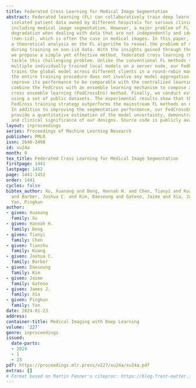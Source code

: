```yaml
---
title: Federated Cross Learning for Medical Image Segmentation
abstract: Federated learning (FL) can collaboratively train deep learning models using
  isolated patient data owned by different hospitals for various clinical applications,
  including medical image segmentation. However, a major problem of FL is its performance
  degradation when dealing with data that are not independently and identically distributed
  (non-iid), which is often the case in medical images. In this paper, we first conduct
  a theoretical analysis on the FL algorithm to reveal the problem of model aggregation
  during training on non-iid data. With the insights gained through the analysis,
  we propose a simple yet effective method, federated cross learning (FedCross), to
  tackle this challenging problem. Unlike the conventional FL methods that combine
  multiple individually trained local models on a server node, our FedCross sequentially
  trains the global model across different clients in a round-robin manner, and thus
  the entire training procedure does not involve any model aggregation steps. To further
  improve its performance to be comparable with the centralized learning method, we
  combine the FedCross with an ensemble learning mechanism to compose a federated
  cross ensemble learning (FedCrossEns) method. Finally, we conduct extensive experiments
  using a set of public datasets. The experimental results show that the proposed
  FedCross training strategy outperforms the mainstream FL methods on non-iid data.
  In addition to improving the segmentation performance, our FedCrossEns can further
  provide a quantitative estimation of the model uncertainty, demonstrating the effectiveness
  and clinical significance of our designs. Source code is publicly available at https://github.com/DIAL-RPI/FedCross.
layout: inproceedings
series: Proceedings of Machine Learning Research
publisher: PMLR
issn: 2640-3498
id: xu24a
month: 0
tex_title: Federated Cross Learning for Medical Image Segmentation
firstpage: 1441
lastpage: 1452
page: 1441-1452
order: 1441
cycles: false
bibtex_author: Xu, Xuanang and Deng, Hannah H. and Chen, Tianyi and Kuang, Tianshu
  and Barber, Joshua C. and Kim, Daeseung and Gateno, Jaime and Xia, James J. and
  Yan, Pingkun
author:
- given: Xuanang
  family: Xu
- given: Hannah H.
  family: Deng
- given: Tianyi
  family: Chen
- given: Tianshu
  family: Kuang
- given: Joshua C.
  family: Barber
- given: Daeseung
  family: Kim
- given: Jaime
  family: Gateno
- given: James J.
  family: Xia
- given: Pingkun
  family: Yan
date: 2024-01-23
address:
container-title: Medical Imaging with Deep Learning
volume: '227'
genre: inproceedings
issued:
  date-parts:
  - 2024
  - 1
  - 23
pdf: https://proceedings.mlr.press/v227/xu24a/xu24a.pdf
extras: []
# Format based on Martin Fenner's citeproc: https://blog.front-matter.io/posts/citeproc-yaml-for-bibliographies/
---
```

